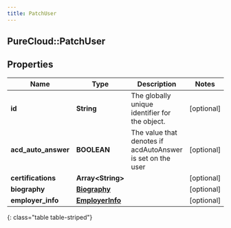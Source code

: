 ```yaml
---
title: PatchUser
---
```

## PureCloud::PatchUser

## Properties

|Name | Type | Description | Notes|
|------------ | ------------- | ------------- | -------------|
| **id** | **String** | The globally unique identifier for the object. | [optional] |
| **acd_auto_answer** | **BOOLEAN** | The value that denotes if acdAutoAnswer is set on the user | [optional] |
| **certifications** | **Array&lt;String&gt;** |  | [optional] |
| **biography** | [**Biography**](Biography.html) |  | [optional] |
| **employer_info** | [**EmployerInfo**](EmployerInfo.html) |  | [optional] |
{: class="table table-striped"}


